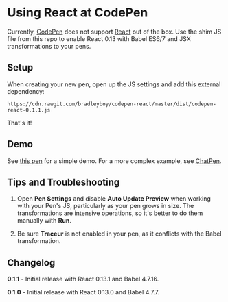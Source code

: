 # Using React at CodePen

Currently, [CodePen](http://codepen.io) does not support [React](http://facebook.github.io/react/) out of the box. Use the shim JS file from this repo to enable React 0.13 with Babel ES6/7 and JSX transformations to your pens.

## Setup

When creating your new pen, open up the JS settings and add this external dependency:

```
https://cdn.rawgit.com/bradleyboy/codepen-react/master/dist/codepen-react-0.1.1.js
```

That's it!

## Demo

See [this pen](http://codepen.io/bradleyboy/pen/OPBpGw) for a simple demo. For a more complex example, see [ChatPen](http://codepen.io/bradleyboy/pen/zxLaoP).

## Tips and Troubleshooting

1. Open **Pen Settings** and disable **Auto Update Preview** when working with your Pen's JS, particularly as your pen grows in size. The transformations are intensive operations, so it's better to do them manually with **Run**.

2. Be sure **Traceur** is not enabled in your pen, as it conflicts with the Babel transformation.

## Changelog

**0.1.1** - Initial release with React 0.13.1 and Babel 4.7.16.

**0.1.0** - Initial release with React 0.13.0 and Babel 4.7.7.
